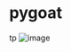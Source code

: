 # pygoat
tp
![image](https://github.com/user-attachments/assets/19e73654-40e0-4ef3-88c3-0450cede2d3a)
